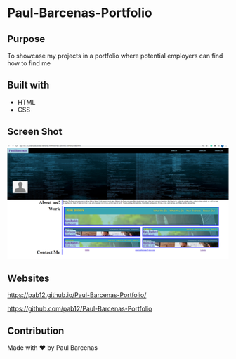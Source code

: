 # Paul-Barcenas-Portfolio

## Purpose 
To showcase my projects in a portfolio where potential employers can find how to find me

## Built with 
* HTML
* CSS

## Screen Shot
![Paul Barcenas Portfolio](Assets\images\portfolio-site.png)
## Websites
https://pab12.github.io/Paul-Barcenas-Portfolio/

https://github.com/pab12/Paul-Barcenas-Portfolio

## Contribution
Made with ❤️ by Paul Barcenas
